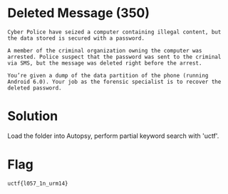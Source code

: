 # Deleted Message (350)
```
Cyber Police have seized a computer containing illegal content, but the data stored is secured with a password.

A member of the criminal organization owning the computer was arrested. Police suspect that the password was sent to the criminal via SMS, but the message was deleted right before the arrest.

You’re given a dump of the data partition of the phone (running Android 6.0). Your job as the forensic specialist is to recover the deleted password.
```

# Solution
Load the folder into Autopsy, perform partial keyword search with 'uctf'.

# Flag
```
uctf{l057_1n_urm14}
```
